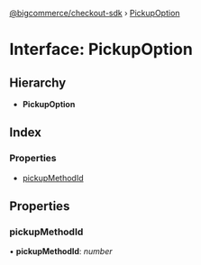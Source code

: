 [@bigcommerce/checkout-sdk](../README.md) › [PickupOption](pickupoption.md)

# Interface: PickupOption

## Hierarchy

* **PickupOption**

## Index

### Properties

* [pickupMethodId](pickupoption.md#pickupmethodid)

## Properties

###  pickupMethodId

• **pickupMethodId**: *number*
